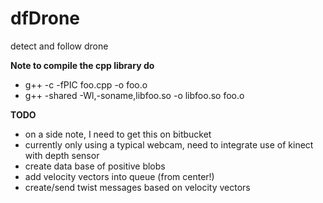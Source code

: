 dfDrone
=======

detect and follow drone

**Note to compile the cpp library do**
* g++ -c -fPIC foo.cpp -o foo.o
* g++ -shared -Wl,-soname,libfoo.so -o libfoo.so  foo.o

**TODO**
* on a side note, I need to get this on bitbucket
* currently only using a typical webcam, need to integrate use of kinect with depth sensor
* create data base of positive blobs
* add velocity vectors into queue (from center!)
* create/send twist messages based on velocity vectors

